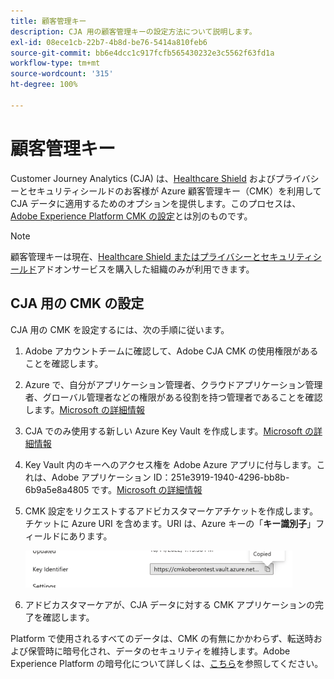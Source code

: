 ```yaml
---
title: 顧客管理キー
description: CJA 用の顧客管理キーの設定方法について説明します。
exl-id: 08ece1cb-22b7-4b8d-be76-5414a810feb6
source-git-commit: bb6e4dcc1c917fcfb565430232e3c5562f63fd1a
workflow-type: tm+mt
source-wordcount: '315'
ht-degree: 100%

---
```


# 顧客管理キー

Customer Journey Analytics (CJA) は、[Healthcare Shield](https://www.adobe.com/trust/compliance/hipaa-ready.html) およびプライバシーとセキュリティシールドのお客様が Azure 顧客管理キー（CMK）を利用して CJA データに適用するためのオプションを提供します。このプロセスは、[Adobe Experience Platform CMK の設定](https://experienceleague.adobe.com/docs/experience-platform/landing/governance-privacy-security/customer-managed-keys.html?lang=ja)とは別のものです。

>[!NOTE]
>
>顧客管理キーは現在、[Healthcare Shield またはプライバシーとセキュリティシールド](https://experienceleague.adobe.com/docs/blueprints-learn/architecture/vertical-blueprints/healthcare-vertical.html%3Flang%3Den)アドオンサービスを購入した組織のみが利用できます。

## CJA 用の CMK の設定

CJA 用の CMK を設定するには、次の手順に従います。

1. Adobe アカウントチームに確認して、Adobe CJA CMK の使用権限があることを確認します。
1. Azure で、自分がアプリケーション管理者、クラウドアプリケーション管理者、グローバル管理者などの権限がある役割を持つ管理者であることを確認します。[Microsoft の詳細情報](https://learn.microsoft.com/ja-jp/azure/active-directory/roles/permissions-reference)
1. CJA でのみ使用する新しい Azure Key Vault を作成します。[Microsoft の詳細情報](https://learn.microsoft.com/ja-jp/azure/key-vault/general/)
1. Key Vault 内のキーへのアクセス権を Adobe Azure アプリに付与します。これは、Adobe アプリケーション ID：251e3919-1940-4296-bb8b-6b9a5e8a4805 です。[Microsoft の詳細情報](https://learn.microsoft.com/ja-jp/azure/storage/common/customer-managed-keys-configure-cross-tenant-existing-account?toc=%2Fazure%2Fstorage%2Fblobs%2Ftoc.json&amp;tabs=powershell-preview%2Cazure-portal#the-customer-grants-the-service-providers-app-access-to-the-key-in-the-key-vault)
1. CMK 設定をリクエストするアドビカスタマーケアチケットを作成します。チケットに Azure URI を含めます。URI は、Azure キーの「**キー識別子**」フィールドにあります。

   ![](assets/key-identifier.png)

1. アドビカスタマーケアが、CJA データに対する CMK アプリケーションの完了を確認します。

Platform で使用されるすべてのデータは、CMK の有無にかかわらず、転送時および保管時に暗号化され、データのセキュリティを維持します。Adobe Experience Platform の暗号化について詳しくは、[こちら](https://experienceleague.adobe.com/docs/experience-platform/landing/governance-privacy-security/encryption.html?lang=ja)を参照してください。
